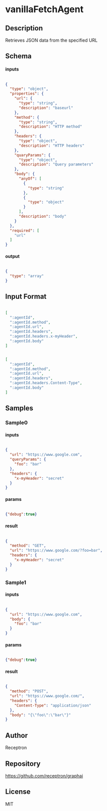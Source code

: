 # vanillaFetchAgent

## Description

Retrieves JSON data from the specified URL

## Schema

#### inputs

```json

{
  "type": "object",
  "properties": {
    "url": {
      "type": "string",
      "description": "baseurl"
    },
    "method": {
      "type": "string",
      "description": "HTTP method"
    },
    "headers": {
      "type": "object",
      "description": "HTTP headers"
    },
    "quaryParams": {
      "type": "object",
      "description": "Query parameters"
    },
    "body": {
      "anyOf": [
        {
          "type": "string"
        },
        {
          "type": "object"
        }
      ],
      "description": "body"
    }
  },
  "required": [
    "url"
  ]
}

````

#### output

```json

{
  "type": "array"
}

````

## Input Format

```json

[
  ":agentId",
  ":agentId.method",
  ":agentId.url",
  ":agentId.headers",
  ":agentId.headers.x-myHeader",
  ":agentId.body"
]

````
```json

[
  ":agentId",
  ":agentId.method",
  ":agentId.url",
  ":agentId.headers",
  ":agentId.headers.Content-Type",
  ":agentId.body"
]

````

## Samples

### Sample0

#### inputs

```json

{
  "url": "https://www.google.com",
  "queryParams": {
    "foo": "bar"
  },
  "headers": {
    "x-myHeader": "secret"
  }
}

````

#### params

```json

{"debug":true}

````

#### result

```json

{
  "method": "GET",
  "url": "https://www.google.com/?foo=bar",
  "headers": {
    "x-myHeader": "secret"
  }
}

````
### Sample1

#### inputs

```json

{
  "url": "https://www.google.com",
  "body": {
    "foo": "bar"
  }
}

````

#### params

```json

{"debug":true}

````

#### result

```json

{
  "method": "POST",
  "url": "https://www.google.com/",
  "headers": {
    "Content-Type": "application/json"
  },
  "body": "{\"foo\":\"bar\"}"
}

````

## Author

Receptron

## Repository

https://github.com/receptron/graphai

## License

MIT

